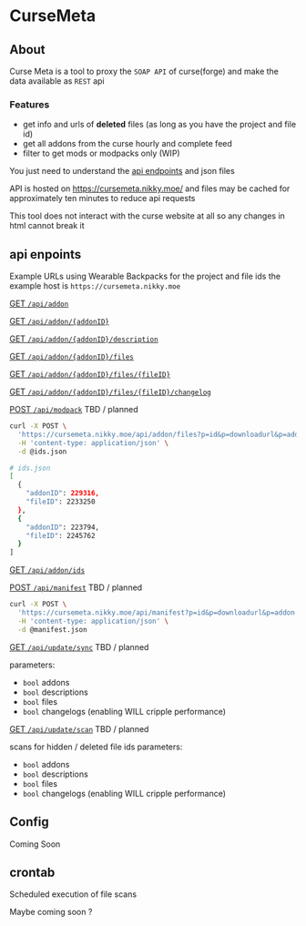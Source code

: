 # CurseMeta

## About

Curse Meta is a tool to proxy the `SOAP API` of curse(forge) and make the data available as `REST` api

### Features
- get info and urls of **deleted** files (as long as you have the project and file id)
- get all addons from the curse hourly and complete feed
- filter to get mods or modpacks only (WIP)

You just need to understand the [api endpoints](#api-enpoints) and json files

API is hosted on https://cursemeta.nikky.moe/ and files may be cached for approximately ten minutes to reduce api requests

This tool does not interact with the curse website at all so any changes in html cannot break it

## api enpoints

Example URLs using Wearable Backpacks for the project and file ids
the example host is `https://cursemeta.nikky.moe`

[GET `/api/addon`](https://cursemeta.nikky.moe/api/addon)

[GET `/api/addon/{addonID}`](https://cursemeta.nikky.moe/api/addon/287323)

[GET `/api/addon/{addonID}/description`](https://cursemeta.nikky.moe/api/addon/287323/description)

[GET `/api/addon/{addonID}/files`](https://cursemeta.nikky.moe/api/addon/287323/files)

[GET `/api/addon/{addonID}/files/{fileID}`](https://cursemeta.nikky.moe/api/addon/287323/files/2535294)

[GET `/api/addon/{addonID}/files/{fileID}/changelog`](https://cursemeta.nikky.moe/api/addon/287323/files/2535294/changelog)

[POST `/api/modpack`](https://cursemeta.nikky.moe/api/addon/files) TBD / planned

```sh
curl -X POST \
  'https://cursemeta.nikky.moe/api/addon/files?p=id&p=downloadurl&p=addon.id&p=addon.name&p=addon.categorysection.name&p=addon.categorysection.packagetype&p=addon.categorysection.path' \
  -H 'content-type: application/json' \
  -d @ids.json

# ids.json
[
  {  
    "addonID": 229316,
    "fileID": 2233250
  },
  {  
    "addonID": 223794,
    "fileID": 2245762
  }
]
```

[GET `/api/addon/ids`](https://cursemeta.nikky.moe/api/addon/ids)


[POST `/api/manifest`](https://cursemeta.nikky.moe/api/manifest) TBD / planned

```sh
curl -X POST \
  'https://cursemeta.nikky.moe/api/manifest?p=id&p=downloadurl&p=addon.id&p=addon.name&p=addon.categorysection.name&p=addon.categorysection.packagetype&p=addon.categorysection.path' \
  -H 'content-type: application/json' \
  -d @manifest.json
```

[GET `/api/update/sync`](https://cursemeta.nikky.moe/api/update/sync) TBD / planned

parameters:

- `bool` addons
- `bool` descriptions
- `bool` files
- `bool` changelogs (enabling WILL cripple performance)

[GET `/api/update/scan`](https://cursemeta.nikky.moe/api/update/scan) TBD / planned

scans for hidden / deleted file ids
parameters:

- `bool` addons
- `bool` descriptions
- `bool` files
- `bool` changelogs (enabling WILL cripple performance)

## Config

Coming Soon

## crontab

Scheduled execution of file scans

Maybe coming soon ?